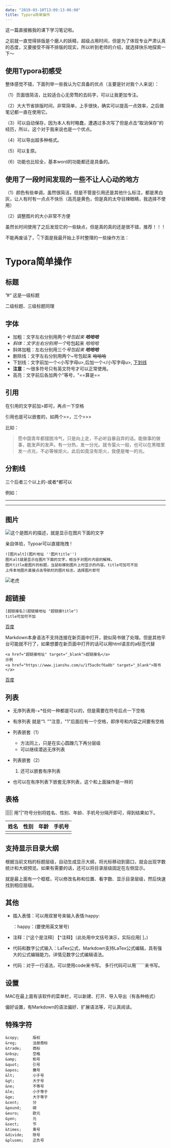 ```yaml
---
date: "2019-03-10T13:09:13-06:00"
title: Typora简单操作
---
```

这一篇直接搬我的课下学习笔记啦。

之前就一直觉得排版是个磨人的妖精，超级占用时间，但是为了体现专业严肃认真的态度，又要接受不得不排版的现实，所以听到老师的介绍，就选择快乐地探索一下～
## 使用Typora初感受
整体感觉不错，下面列举一些我认为它具备的优点（主要是针对我个人来说）：

（1）页面很简洁，比较适合心无旁骛的去码字，可以让我更加专注。

（2）大大节省排版时间，非常简单，上手很快，确实可以提高一点效率，之后做笔记都一直在使用它。

（3）可以自动保存，因为本人有时略蠢，遭遇过多次写了但是点击“取消保存”的经历，所以，这个对于我来说也是一个优点。

（4）可以导出超多种格式。

（5）可以复原。

（6）功能也比较全，基本word的功能都还是具备的。

## 使用了一段时间发现的一些不让人心动的地方
（1）颜色有些单调，虽然很简洁，但是不管是引用还是其他什么标注，都是黑白灰，让人有时有一点点不快乐（高亮是黄色，但是真的太夺目辣眼睛，我选择不使用）

（2）调整图片的大小非常不方便

虽然长时间使用了之后发现它的一些缺点，但是真的真的还是很不错，推荐！！！

不能再废话了，👇下面是我最开始上手时整理的一些操作方法：
# Typora简单操作

## 标题

”#“ 这是一级标题

二级标题、三级标题同理

## 字体

- 加粗：文字左右分别用两个*号包起来  **哈哈哈***
- *斜体：文字左右分别用一个*号包起来  *哈哈哈*
- 斜体加粗：左右分别用三个*号包起来   **哈哈哈***
- 删除线：文字左右分别用两个~号包起来  ~~哈哈哈~~
- 下划线：文字前加一个<小写字母u>,后加一个</小写字母u>, <u>下划线</u>
- **注意**：～很多符号只有英文符号才可以正常使用。
- 高亮：文字前后各加两个"等号，"==算是==

## 引用

在引用的文字前加>即可，再点一下空格

引用也是可以嵌套的，如两个>>，三个>>>

比如：

> 愿中国青年都摆脱冷气，只是向上走，不必听自暴自弃的话。能做事的做事，能发声的发声。有一分热，发一分光。就令萤火一般，也可以在黑暗里发一点光，不必等候炬火。此后如竟没有炬火，我便是唯一的光。

## 分割线

三个后者三个以上的-或者*都可以

例如：

-------

***

## 图片

![这个是图片的描述，就是显示在图片下面的文字]()

亲自体验，Typoar可以直接拖拽 !

```
![图片alt](图片地址 ''图片title'')
图片alt就是显示在图片下面的文字，相当于对图片内容的解释。
图片title是图片的标题，当鼠标移到图片上时显示的内容。title可加可不加
上传本地图片直接点击导航栏的图片标志，选择图片即可
```



![老虎](https://timgsa.baidu.com/timg?image&quality=80&size=b9999_10000&sec=1552488576553&di=e256b7e7360ad905c5f281a3ef60c421&imgtype=0&src=http%3A%2F%2Fikuku.cn%2Fprofile_image%2F4113%2F250.jpg)

## 超链接

```
[超链接名](超链接地址 "超链接title")
title可加可不加
```

[百度](https://www.baidu.com)

Markdown本身语法不支持连接在新页面中打开，貌似简书做了处理。但是其他平台可能就不行了，如果想要在新页面中打开的话可以用html语言的a标签代替

```
<a href="超链接地址" target="_blank">超链接名</a>
示例
<a href="https://www.jianshu.com/u/1f5ac0cf6a8b" target="_blank">简书</a>
```

<a href="https://www.baidu.com">百度</a>

## 列表

- 无序列表用-+*任何一种都是可以的，但是需要在符号后点一下空格

- 有序列表
  就是“1. ""注意，"1"后面应有一个空格，即序号和内容之间要有空格

- 列表嵌套（1）

  - 方法同上，只是在实心圆蹭几下再分层级
  - 可以继续潜逃无序列表

- 列表嵌套（2）

  1. 还可以嵌套有序列表

- 也可以在有序列表下嵌套无序列表，这个和上面操作是一样的

## 表格

||||| 用"|"符号分别将姓名、性别、年龄、手机号分隔开即可，得到结果如下。

| 姓名 | 性别 | 年龄 | 手机号 |
| ---- | ---- | ---- | ------ |
|      |      |      |        |



## 支持显示目录大纲

根据当前文档的标题层级，自动生成显示大纲，将光标移动到窗口，就会出现字数统计和大纲预览。如果有需要的话，还可以将目录层级固定在左侧显示。

就是最上面有一个框框，可以修改名称和位置、看字数、显示目录层级，然后快速找到相应层级。



## 其他

- 插入表情：可以用双冒号来输入表情:happy:

  ：happy：(要使用英文冒号)

- 注释：[^这个是注释]
  【^注释】（此处用中文括号演示，实际应用[ ]，)

- 代码和数字公式输入：LaTex公式，Markdown支持LaTex公式编辑，具有强大的公式编辑能力。详情见数字公式编辑语法。

- 代码：对于一行语法，可以使用code来书写。
  多行代码可以用``````来书写。

  

## 设置

MAC在最上面有该软件的菜单栏，可以新建、打开、导入导出（有各种格式）

偏好设置，有Markdown的语法偏好、扩展语法等，可认真阅读。



## 特殊字符

```
&copy;      版权      
&reg;       注册商标
&trade;     商标
&nbsp;      空格
&amp;       和号
&quot;      引号
&apos;      撇号
&lt;        小于号
&gt;        大于号
&ne;        不等号
&le;        小于等于
&ge;        大于等于
&cent;      分
&pound;     磅
&euro;      欧元
&yen;       元
&sect;      节
&times;     乘号
&divide;    除号
&plusmn;    正负号
```



